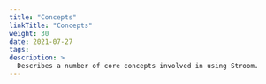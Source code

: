 ```yaml
---
title: "Concepts"
linkTitle: "Concepts"
weight: 30
date: 2021-07-27
tags: 
description: >
  Describes a number of core concepts involved in using Stroom.
---
```


